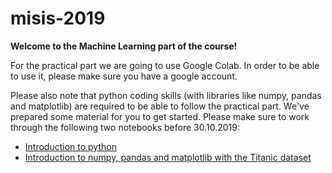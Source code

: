# misis-2019

**Welcome to the Machine Learning part of the course!**

For the practical part we are going to use Google Colab. In order to be able to use it, please make sure you have a google account.

Please also note that python coding skills (with libraries like numpy, pandas and matplotlib) are required to be able to follow the practical part. We've prepared some material for you to get started. Please make sure to work through the following two notebooks before 30.10.2019:
 - [Introduction to python](https://colab.research.google.com/github/HSE-LAMBDA/MLatMisis-2019/blob/master/Introduction/01-Welcome.ipynb)
 - [Introduction to numpy, pandas and matplotlib with the Titanic dataset](https://colab.research.google.com/github/HSE-LAMBDA/MLatMisis-2019/blob/master/Introduction/02-Libraries.ipynb)
